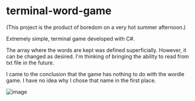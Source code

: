 # terminal-word-game
(This project is the product of boredom on a very hot summer afternoon.)

Extremely simple, terminal game developed with C#.

The array where the words are kept was defined superficially.
However, it can be changed as desired. I'm thinking of bringing the ability to read from txt file in the future.

I came to the conclusion that the game has nothing to do with the wordle game. I have no idea why I chose that name in the first place.


![image](https://user-images.githubusercontent.com/13854886/175762709-8e519633-aa41-421b-b897-e378a2ec2363.png)

